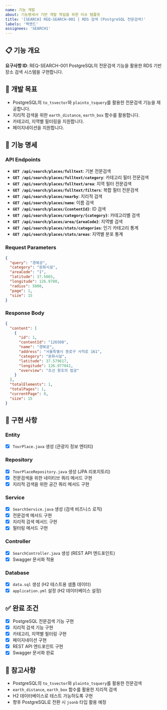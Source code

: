 ```yaml
---
name: 기능 개발
about: 기능명세서 기반 개발 작업을 위한 이슈 템플릿
title: '[SEARCH] REQ-SEARCH-001 | RDS 검색 (PostgreSQL 전문검색)'
labels: '백엔드'
assignees: 'SEARCH1'
---
```


## 📋 기능 개요
**요구사항 ID**: REQ-SEARCH-001
PostgreSQL의 전문검색 기능을 활용한 RDS 기반 장소 검색 시스템을 구현합니다.

## 🎯 개발 목표
- PostgreSQL의 `to_tsvector`와 `plainto_tsquery`를 활용한 전문검색 기능을 제공합니다.
- 지리적 검색을 위한 `earth_distance`, `earth_box` 함수를 활용합니다.
- 카테고리, 지역별 필터링을 지원합니다.
- 페이지네이션을 지원합니다.

## 📝 기능 명세
### API Endpoints
- **`GET /api/search/places/fulltext`**: 기본 전문검색
- **`GET /api/search/places/fulltext/category`**: 카테고리 필터 전문검색
- **`GET /api/search/places/fulltext/area`**: 지역 필터 전문검색
- **`GET /api/search/places/fulltext/filters`**: 복합 필터 전문검색
- **`GET /api/search/places/nearby`**: 지리적 검색
- **`GET /api/search/places/name`**: 이름 검색
- **`GET /api/search/places/{contentId}`**: ID 검색
- **`GET /api/search/places/category/{category}`**: 카테고리별 검색
- **`GET /api/search/places/area/{areaCode}`**: 지역별 검색
- **`GET /api/search/places/stats/categories`**: 인기 카테고리 통계
- **`GET /api/search/places/stats/areas`**: 지역별 분포 통계

### Request Parameters
```json
{
  "query": "경복궁",
  "category": "문화시설",
  "areaCode": "1",
  "latitude": 37.5665,
  "longitude": 126.9780,
  "radius": 5000,
  "page": 1,
  "size": 15
}
```

### Response Body
```json
{
  "content": [
    {
      "id": 1,
      "contentId": "126508",
      "name": "경복궁",
      "address": "서울특별시 종로구 사직로 161",
      "category": "문화시설",
      "latitude": 37.579617,
      "longitude": 126.977041,
      "overview": "조선 왕조의 법궁"
    }
  ],
  "totalElements": 1,
  "totalPages": 1,
  "currentPage": 0,
  "size": 15
}
```

## 🔧 구현 사항
### Entity
- [x] `TourPlace.java` 생성 (관광지 정보 엔티티)

### Repository
- [x] `TourPlaceRepository.java` 생성 (JPA 리포지토리)
- [x] 전문검색을 위한 네이티브 쿼리 메서드 구현
- [x] 지리적 검색을 위한 공간 쿼리 메서드 구현

### Service
- [x] `SearchService.java` 생성 (검색 비즈니스 로직)
- [x] 전문검색 메서드 구현
- [x] 지리적 검색 메서드 구현
- [x] 필터링 메서드 구현

### Controller
- [x] `SearchController.java` 생성 (REST API 엔드포인트)
- [x] Swagger 문서화 적용

### Database
- [x] `data.sql` 생성 (H2 테스트용 샘플 데이터)
- [x] `application.yml` 설정 (H2 데이터베이스 설정)

## ✅ 완료 조건
- [x] PostgreSQL 전문검색 기능 구현
- [x] 지리적 검색 기능 구현
- [x] 카테고리, 지역별 필터링 구현
- [x] 페이지네이션 구현
- [x] REST API 엔드포인트 구현
- [x] Swagger 문서화 완료

## 📌 참고사항
- PostgreSQL의 `to_tsvector`와 `plainto_tsquery`를 활용한 전문검색
- `earth_distance`, `earth_box` 함수를 활용한 지리적 검색
- H2 데이터베이스로 테스트 가능하도록 구현
- 향후 PostgreSQL로 전환 시 `jsonb` 타입 활용 예정